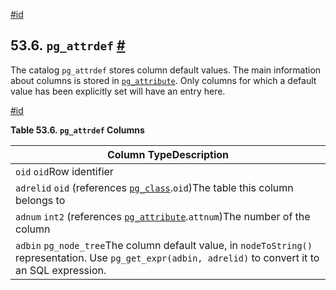 [#id](#CATALOG-PG-ATTRDEF)

## 53.6. `pg_attrdef` [#](#CATALOG-PG-ATTRDEF)



The catalog `pg_attrdef` stores column default values. The main information about columns is stored in [`pg_attribute`](catalog-pg-attribute). Only columns for which a default value has been explicitly set will have an entry here.

[#id](#id-1.10.4.8.4)

**Table 53.6. `pg_attrdef` Columns**

| Column TypeDescription                                                                                                                                    |
| --------------------------------------------------------------------------------------------------------------------------------------------------------- |
| `oid` `oid`Row identifier                                                                                                                                 |
| `adrelid` `oid` (references [`pg_class`](catalog-pg-class).`oid`)The table this column belongs to                                                    |
| `adnum` `int2` (references [`pg_attribute`](catalog-pg-attribute).`attnum`)The number of the column                                                  |
| `adbin` `pg_node_tree`The column default value, in `nodeToString()` representation. Use `pg_get_expr(adbin, adrelid)` to convert it to an SQL expression. |